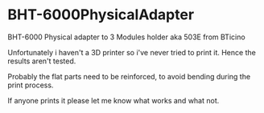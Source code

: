 # BHT-6000PhysicalAdapter
BHT-6000 Physical adapter to 3 Modules holder aka 503E from BTicino


Unfortunately i haven't a 3D printer so i've never tried to print it.
Hence the results aren't tested.

Probably the flat parts need to be reinforced, to avoid bending during the print process.

If anyone prints it please let me know what works and what not.
